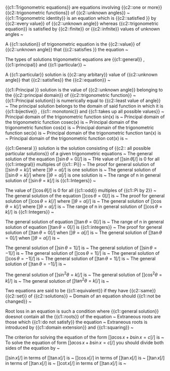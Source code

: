 {{c1::Trigonometric equations}} are equations involving {{c2::one or more}} {{c2::trigonometric functions}} of {{c2::unknown angles}}    ~
{{c1::Trigonometric identity}} is an equation which is {{c2::satisfied }} by {{c2::every value}} of {{c2::unknown angle}} whereas {{c2::trigonometric equation}} is satisfied by {{c2::finite}} or {{c2::infnite}} values of unknown angles   ~

A {{c1::solution}} of trigonometric equation is the {{c2::value}} of {{c2::unknown angle}} that {{c2::satisfies }} the equation ~

The types of solutions trigonometric equations are {{c1::general}} , {{c1::principal}} and {{c1::particular}}   ~


A {{c1::particular}} solution is {{c2::any arbitary}} value of {{c2::unknown angle}}  that {{c2::satisfies}} the {{c2::equation}}  ~


{{c1::Principal }} solution is the value of {{c2::unknown angle}} belonging to the {{c2::principal domain}} of {{c2::trigonometric function}}   ~
{{c1::Principal solution}} is numerically equal to {{c2::least value of angle}}  ~
The principal solution belongs to the domain of said function in which it is {{c1::bijective}} , {{c1:: monotonic}} and {{c1::takes up all possible values}}   ~
Principal domain of the trigonometric function sin(x) is ~
Principal domain of the trigonometric function cosec(x) is ~
Principal domain of the trigonometric function cos(x) is ~
Principal domain of the trigonometric function sec(x) is ~
Principal domain of the trigonometric function tan(x) is ~
Principal domain of the trigonometric function cot(x) is ~


{{c1::General }} solution is the solution consisting of {{c2:: all possible particular solutions}} of a given trigonometric equations ~
The general solution of the equation [$] \sin \theta = 0 [/$]    is  ~
THe value of [$] \sin \theta [/$] is 0 for all {{c1::integral}} multiples of {{c1:: Pi}} ~ 
The proof for general solution of [$] \sin \theta = k [/$] where [$]  \theta = \alpha [/$] is one solution is    ~
The  general solution of [$] \sin \theta = k [/$] where [$]  \theta = \alpha [/$] is one solution is    ~
The range of n in general solution of [$] \sin \theta = k [/$] is  {{c1::Integers}}   ~ 

The value of [$] \cos \theta [/$] is 0 for all {{c1::odd}} multiples of {{c1::Pi by 2}}   ~
The general solution of the equation [$] \cos \theta = 0  [/$]  is  ~
The proof for general solution of [$] \cos \theta = k [/$] where [$] \theta = \alpha [/$] is   ~
The general solution of [$] \cos \theta = k [/$] where [$] \theta = \alpha [/$] is   ~
The range of n in general solution of [$] \cos \theta = k [/$] is  {{c1::Integers}}   ~ 

The general solution of equation [$] \tan \theta = 0 [/$] is  ~
The range of n in general solution of equation [$] \tan \theta = 0 [/$] is {{c1::integers}}     ~
The proof for general solution of [$] \tan \theta = 0 [/$] when [$] \theta = \alpha [/$] is       ~
The general solution of [$] \tan \theta = 0 [/$] when [$] \theta = \alpha [/$] is       ~

The general solution of [$] \sin \theta = 1 [/$] is  ~
The general solution of [$] \sin \theta = -1 [/$] is  ~
The general solution of [$] \cos \theta = 1 [/$] is  ~
The general solution of [$] \cos \theta = -1 [/$] is  ~
The general solution of [$] \tan \theta = 1 [/$] is  ~
The general solution of [$] \tan \theta = -1 [/$] is  ~

The general solution of [$] \sin^2 \theta = k [/$] is   ~
The general solution of [$] \cos^2 \theta = k [/$] is   ~
The general solution of [$] \tan^2 \theta = k [/$] is   ~

Two equations are said to be {{c1::equivalent}} if they have {{c2::same}} {{c2::set}} of {{c2::solutions}}  ~
Domain of an equation should {{c1::not be changed}}  ~

Root loss in an equation is such a condition where {{c1::general solution}} doesnot contain all the {{c1::roots}} of the equation ~
Extraneous roots are those which {{c1::do not satisfy}} the equation  ~
Extraneous roots is introduced by {{c1::domain extension}} and {{c1::squaring}}  ~

The criterion for solving the equation of the form [$] a \cos x + b \sin x = c [/$] is    ~
To solve the equation of form [$] a \cos x + b \sin x = c [/$] you should divide both sides of the equation by ~

[$] \sin x [/$] in terms of [$] \tan x [/$] is    ~
[$] \cos x [/$] in terms of [$] \tan x [/$] is    ~
[$] \tan x [/$] in terms of [$] \tan x [/$] is    ~
[$] \cot x [/$] in terms of [$] \tan x [/$] is    ~
  

